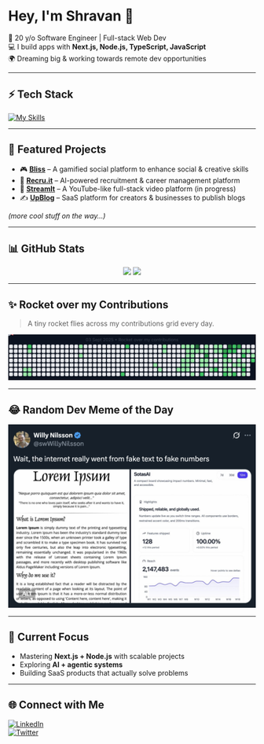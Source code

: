 # Hey, I'm Shravan 👋

🚀 20 y/o Software Engineer | Full-stack Web Dev  
💻 I build apps with **Next.js, Node.js, TypeScript, JavaScript**  
🌍 Dreaming big & working towards remote dev opportunities

---

## ⚡ Tech Stack

[![My Skills](https://skillicons.dev/icons?i=ts,js,nextjs,nodejs,react,tailwind,git,firebase,docker)](https://skillicons.dev)

---

## 🚀 Featured Projects

- 🎮 **[Bliss](#)** – A gamified social platform to enhance social & creative skills
- 🧠 **[Recru.it](#)** – AI-powered recruitment & career management platform
- 🎥 **[StreamIt](#)** – A YouTube-like full-stack video platform (in progress)
- ✍️ **[UpBlog](#)** – SaaS platform for creators & businesses to publish blogs

_(more cool stuff on the way…)_

---

## 📊 GitHub Stats

<p align="center">
  <img src="https://github-readme-stats.vercel.app/api?username=imshravan26&show_icons=true&theme=tokyonight&hide_border=true" height="150"/>
  <img src="https://github-readme-streak-stats.herokuapp.com/?user=imshravan26&theme=tokyonight&hide_border=true" height="150"/>
</p>

---

## ✨ Rocket over my Contributions

> A tiny rocket flies across my contributions grid every day.

<p align="center">
  <img src="./assets/rocket.svg" alt="Rocket flying over contribution grid" />
</p>

---

## 😂 Random Dev Meme of the Day

![meme](./assets/meme.png)

<!-- meme:end -->

---

## 🎯 Current Focus

- Mastering **Next.js + Node.js** with scalable projects
- Exploring **AI + agentic systems**
- Building SaaS products that actually solve problems

---

## 🌐 Connect with Me

[![LinkedIn](https://img.shields.io/badge/LinkedIn-blue?style=for-the-badge&logo=linkedin)](https://www.linkedin.com/in/shravan-chaudhari-91699a1b6/)  
[![Twitter](https://img.shields.io/badge/Twitter-black?style=for-the-badge&logo=x)](https://x.com/shravn__)
